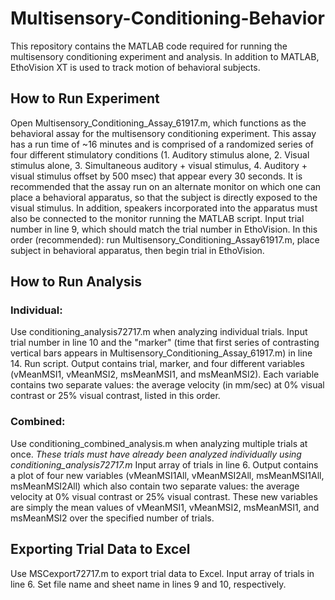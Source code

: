 # Multisensory-Conditioning-Behavior

  This repository contains the MATLAB code required for running the multisensory conditioning experiment and analysis. In addition to MATLAB, EthoVision XT is used to track motion of behavioral subjects. 

## How to Run Experiment

  Open Multisensory_Conditioning_Assay_61917.m, which functions as the behavioral assay for the multisensory conditioning experiment. This assay has a run time of ~16 minutes and is comprised of a randomized series of four different stimulatory conditions (1. Auditory stimulus alone, 2. Visual stimulus alone, 3. Simultaneous auditory + visual stimulus, 4. Auditory + visual stimulus offset by 500 msec) that appear every 30 seconds. It is recommended that the assay run on an alternate monitor on which one can place a behavioral apparatus, so that the subject is directly exposed to the visual stimulus. In addition, speakers incorporated into the apparatus must also be connected to the monitor running the MATLAB script.
  Input trial number in line 9, which should match the trial number in EthoVision. In this order (recommended): run Multisensory_Conditioning_Assay61917.m, place subject in behavioral apparatus, then begin trial in EthoVision. 

## How to Run Analysis
### Individual:

  Use conditioning_analysis72717.m when analyzing individual trials. Input trial number in line 10 and the "marker" (time that first series of contrasting vertical bars appears in Multisensory_Conditioning_Assay_61917.m) in line 14. Run script. Output contains trial, marker, and four different variables (vMeanMSI1, vMeanMSI2, msMeanMSI1, and msMeanMSI2). Each variable contains two separate values: the average velocity (in mm/sec) at 0% visual contrast or 25% visual contrast, listed in this order.
 
### Combined:

  Use conditioning_combined_analysis.m when analyzing multiple trials at once. *These trials must have already been analyzed individually using conditioning_analysis72717.m* Input array of trials in line 6. Output contains a plot of four new variables (vMeanMSI1All, vMeanMSI2All, msMeanMSI1All, msMeanMSI2All) which also contain two separate values: the average velocity at 0% visual contrast or 25% visual contrast. These new variables are simply the mean values of vMeanMSI1, vMeanMSI2, msMeanMSI1, and msMeanMSI2 over the specified number of trials.


## Exporting Trial Data to Excel

  Use MSCexport72717.m to export trial data to Excel. Input array of trials in line 6. Set file name and sheet name in lines 9 and 10, respectively. 
